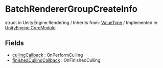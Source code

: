 # BatchRendererGroupCreateInfo
struct in UnityEngine.Rendering
 / Inherits from: <a href="https://docs.unity3d.com/6000.2/Documentation/ScriptReference/ValueType.html">ValueType</a> / Implemented in: <a href="https://docs.unity3d.com/6000.2/Documentation/ScriptReference/UnityEngine.CoreModule.html">UnityEngine.CoreModule</a>

## Fields
- <a href="https://docs.unity3d.com/6000.2/Documentation/ScriptReference/BatchRendererGroupCreateInfo-cullingCallback.html">cullingCallback</a> : OnPerformCulling
- <a href="https://docs.unity3d.com/6000.2/Documentation/ScriptReference/BatchRendererGroupCreateInfo-finishedCullingCallback.html">finishedCullingCallback</a> : OnFinishedCulling
